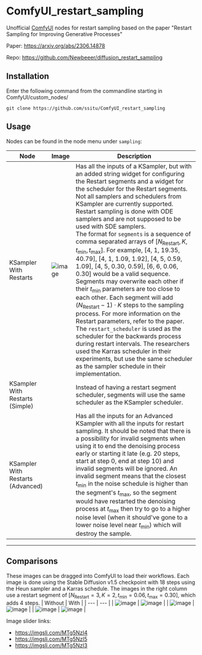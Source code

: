 # ComfyUI_restart_sampling
Unofficial [ComfyUI](https://github.com/comfyanonymous/ComfyUI) nodes for restart sampling based on the paper "Restart Sampling for Improving Generative Processes" 

Paper: https://arxiv.org/abs/2306.14878

Repo: https://github.com/Newbeeer/diffusion_restart_sampling

## Installation

Enter the following command from the commandline starting in ComfyUI/custom_nodes/
```
git clone https://github.com/ssitu/ComfyUI_restart_sampling
```

## Usage

Nodes can be found in the node menu under `sampling`:

|Node|Image|Description|
| --- | --- | --- |
| KSampler With Restarts | ![image](https://github.com/ssitu/ComfyUI_restart_sampling/assets/57548627/7696da21-ea8c-4263-91a9-658d0f87dc47) | Has all the inputs of a KSampler, but with an added string widget for configuring the Restart segments and a widget for the scheduler for the Restart segments. Not all samplers and schedulers from KSampler are currently supported. Restart sampling is done with ODE samplers and are not supposed to be used with SDE samplers. <br>The format for `segments` is a sequence of comma separated arrays of ${[N_{\textrm{Restart}}, K, t_{\textrm{min}}, t_{\textrm{max}}]}$. For example, [4, 1, 19.35, 40.79], [4, 1, 1.09, 1.92], [4, 5, 0.59, 1.09], [4, 5, 0.30, 0.59], [6, 6, 0.06, 0.30] would be a valid sequence. Segments may overwrite each other if their $t_{\textrm{min}}$ parameters are too close to each other. Each segment will add $(N_{\textrm{Restart}} - 1) \cdot K$ steps to the sampling process. For more information on the Restart parameters, refer to the paper. <br>The `restart_scheduler` is used as the scheduler for the backwards process during restart intervals. The researchers used the Karras scheduler in their experiments, but use the same scheduler as the sampler schedule in their implementation. |
| KSampler With Restarts (Simple) | | Instead of having a restart segment scheduler, segments will use the same scheduler as the KSampler scheduler. |
| KSampler With Restarts (Advanced) | | Has all the inputs for an Advanced KSampler with all the inputs for restart sampling. It should be noted that there is a possibility for invalid segments when using it to end the denoising process early or starting it late (e.g. 20 steps, start at step 0, end at step 10) and invalid segments will be ignored. An invalid segment means that the closest $t_{\textrm{min}}$ in the noise schedule is higher than the segment's $t_{\textrm{max}}$, so the segment would have restarted the denoising process at $t_{\textrm{max}}$ then try to go to a higher noise level (when it should've gone to a lower noise level near $t_{\textrm{min}}$) which will destroy the sample. |

---

## Comparisons
These images can be dragged into ComfyUI to load their workflows.
Each image is done using the Stable Diffusion v1.5 checkpoint with 18 steps using the Heun sampler and a Karras schedule. The images in the right column use a restart segment of $[N_{\textrm{Restart}}=3, K=2, t_{\textrm{min}}=0.06, t_{\textrm{max}}=0.30]$, which adds 4 steps.
| Without | With |
| --- | --- |
| ![image](./examples/heun_edm_00002_.png) | ![image](./examples/heun_edm_restarts_00002_.png) |
| ![image](./examples/heun_edm_00003_.png) | ![image](./examples/heun_edm_restarts_00003_.png) |
| ![image](./examples/heun_edm_00001_.png) | ![image](./examples/heun_edm_restarts_00001_.png) |

Image slider links:
- https://imgsli.com/MTg5NzI4
- https://imgsli.com/MTg5NzI5
- https://imgsli.com/MTg5NzI3
